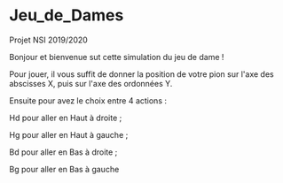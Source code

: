 # Jeu_de_Dames
Projet NSI 2019/2020

Bonjour et bienvenue sut cette simulation du jeu de dame !

Pour jouer, il vous suffit de donner la position de votre pion sur l'axe des abscisses X, puis sur l'axe des ordonnées Y.

Ensuite pour avez le choix entre 4 actions :

Hd pour aller en Haut à droite ;

Hg pour aller en Haut à gauche ;

Bd pour aller en Bas à droite ;

Bg pour aller en Bas à gauche
